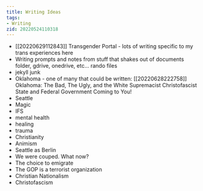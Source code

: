 ```yaml
---
title: Writing Ideas
tags:
- Writing
zid: 20220524110318
---
```


- [[20220629112843]] Transgender Portal - lots of writing specific to my trans experiences here
- Writing prompts and notes from stuff that shakes out of documents folder, gdrive, onedrive, etc… rando files
- jekyll junk
- Oklahoma - one of many that could be written: [[20220628222758]] Oklahoma: The Bad, The Ugly, and the White Supremacist Christofascist State and Federal Government Coming to You!
- Seattle
- Magic
- IFS
- mental health
- healing
- trauma
- Christianity
- Animism
- Seattle as Berlin
- We were couped. What now?
- The choice to emigrate
- The GOP is a terrorist organization
- Christian Nationalism
- Christofascism